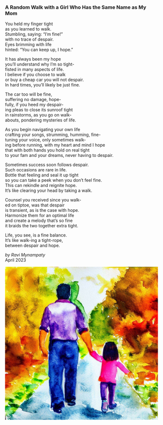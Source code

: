 ### A Random Walk with a Girl Who Has the Same Name as My Mom  

You held my finger tight  
as you learned to walk.  
Stumbling, saying: “I’m fine!”    
with no trace of despair.   
Eyes brimming with life  
hinted: “You can keep up, I hope.”  

It has always been my hope  
you’ll understand why I’m so tight-  
fisted in many aspects of life.  
I believe if you choose to walk  
or buy a cheap car you will not despair.  
In hard times, you’ll likely be just fine.  

The car too will be fine,  
suffering no damage, hope-  
fully, if you heed my despair-  
ing pleas to close its sunroof tight  
in rainstorms, as you go on walk-  
abouts, pondering mysteries of life.  

As you begin navigating your own life  
crafting your songs, strumming, humming, fine-  
tuning your voice, only sometimes walk-  
ing before running, with my heart and mind I hope  
that with both hands you hold on real tight  
to your fam and your dreams, never having to despair.  

Sometimes success soon follows despair.  
Such occasions are rare in life.  
Bottle that feeling and seal it up tight  
so you can take a peek when you don’t feel fine.  
This can rekindle and reignite hope.  
It’s like clearing your head by taking a walk.  

Counsel you received since you walk-  
ed on tiptoe, was that despair  
is transient, as is the case with hope.  
Harmonize them for an optimal life  
and create a melody that’s so fine  
it braids the two together extra tight.  

Life, you see, is a fine balance.  
It’s like walk-ing a tight-rope,    
between despair and hope.    

_by Ravi Mynampaty_  
April 2023  

<img src="../poems/assets/images/random-walk1.jpeg" alt="A girl on walk holding her dad's hand." title="AA girl on walk holding her dad's hand.">
